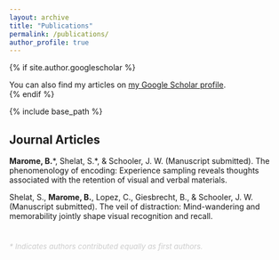 ```yaml
---
layout: archive
title: "Publications"
permalink: /publications/
author_profile: true
---
```


{% if site.author.googlescholar %}
  <div class="wordwrap">You can also find my articles on <a href="{{site.author.googlescholar}}">my Google Scholar profile</a>.</div>
{% endif %}

{% include base_path %}

## Journal Articles

**Marome, B.**\*, Shelat, S.\*, & Schooler, J. W. (Manuscript submitted). The phenomenology of encoding: Experience sampling reveals thoughts associated with the retention of visual and verbal materials.

Shelat, S., **Marome, B.**, Lopez, C., Giesbrecht, B., & Schooler, J. W. (Manuscript submitted). The veil of distraction: Mind-wandering and memorability jointly shape visual recognition and recall.

<br>

<div>
  <p style="font-size: 0.95em; color: #cccccc; margin-top: 0.5em;">
    <em>* Indicates authors contributed equally as first authors.</em>
  </p>
</div>



